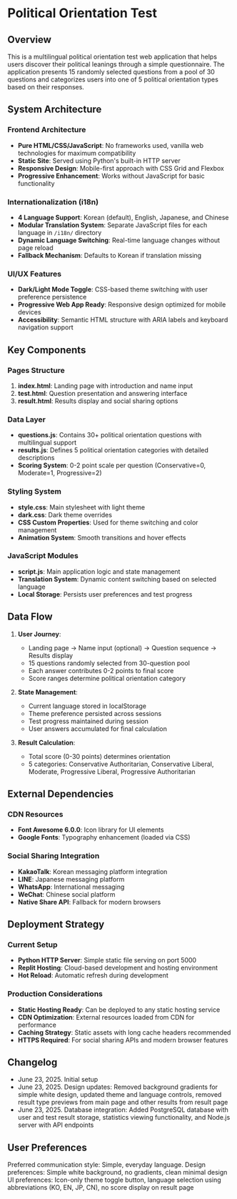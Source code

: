 # Political Orientation Test

## Overview

This is a multilingual political orientation test web application that helps users discover their political leanings through a simple questionnaire. The application presents 15 randomly selected questions from a pool of 30 questions and categorizes users into one of 5 political orientation types based on their responses.

## System Architecture

### Frontend Architecture
- **Pure HTML/CSS/JavaScript**: No frameworks used, vanilla web technologies for maximum compatibility
- **Static Site**: Served using Python's built-in HTTP server
- **Responsive Design**: Mobile-first approach with CSS Grid and Flexbox
- **Progressive Enhancement**: Works without JavaScript for basic functionality

### Internationalization (i18n)
- **4 Language Support**: Korean (default), English, Japanese, and Chinese
- **Modular Translation System**: Separate JavaScript files for each language in `/i18n/` directory
- **Dynamic Language Switching**: Real-time language changes without page reload
- **Fallback Mechanism**: Defaults to Korean if translation missing

### UI/UX Features
- **Dark/Light Mode Toggle**: CSS-based theme switching with user preference persistence
- **Progressive Web App Ready**: Responsive design optimized for mobile devices
- **Accessibility**: Semantic HTML structure with ARIA labels and keyboard navigation support

## Key Components

### Pages Structure
1. **index.html**: Landing page with introduction and name input
2. **test.html**: Question presentation and answering interface
3. **result.html**: Results display and social sharing options

### Data Layer
- **questions.js**: Contains 30+ political orientation questions with multilingual support
- **results.js**: Defines 5 political orientation categories with detailed descriptions
- **Scoring System**: 0-2 point scale per question (Conservative=0, Moderate=1, Progressive=2)

### Styling System
- **style.css**: Main stylesheet with light theme
- **dark.css**: Dark theme overrides
- **CSS Custom Properties**: Used for theme switching and color management
- **Animation System**: Smooth transitions and hover effects

### JavaScript Modules
- **script.js**: Main application logic and state management
- **Translation System**: Dynamic content switching based on selected language
- **Local Storage**: Persists user preferences and test progress

## Data Flow

1. **User Journey**:
   - Landing page → Name input (optional) → Question sequence → Results display
   - 15 questions randomly selected from 30-question pool
   - Each answer contributes 0-2 points to final score
   - Score ranges determine political orientation category

2. **State Management**:
   - Current language stored in localStorage
   - Theme preference persisted across sessions
   - Test progress maintained during session
   - User answers accumulated for final calculation

3. **Result Calculation**:
   - Total score (0-30 points) determines orientation
   - 5 categories: Conservative Authoritarian, Conservative Liberal, Moderate, Progressive Liberal, Progressive Authoritarian

## External Dependencies

### CDN Resources
- **Font Awesome 6.0.0**: Icon library for UI elements
- **Google Fonts**: Typography enhancement (loaded via CSS)

### Social Sharing Integration
- **KakaoTalk**: Korean messaging platform integration
- **LINE**: Japanese messaging platform
- **WhatsApp**: International messaging
- **WeChat**: Chinese social platform
- **Native Share API**: Fallback for modern browsers

## Deployment Strategy

### Current Setup
- **Python HTTP Server**: Simple static file serving on port 5000
- **Replit Hosting**: Cloud-based development and hosting environment
- **Hot Reload**: Automatic refresh during development

### Production Considerations
- **Static Hosting Ready**: Can be deployed to any static hosting service
- **CDN Optimization**: External resources loaded from CDN for performance
- **Caching Strategy**: Static assets with long cache headers recommended
- **HTTPS Required**: For social sharing APIs and modern browser features

## Changelog

- June 23, 2025. Initial setup
- June 23, 2025. Design updates: Removed background gradients for simple white design, updated theme and language controls, removed result type previews from main page and other results from result page
- June 23, 2025. Database integration: Added PostgreSQL database with user and test result storage, statistics viewing functionality, and Node.js server with API endpoints

## User Preferences

Preferred communication style: Simple, everyday language.
Design preferences: Simple white background, no gradients, clean minimal design
UI preferences: Icon-only theme toggle button, language selection using abbreviations (KO, EN, JP, CN), no score display on result page